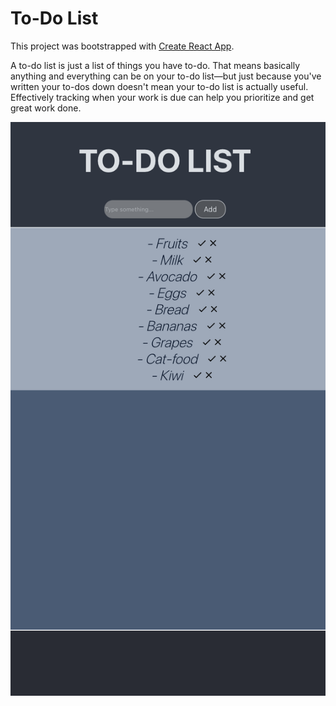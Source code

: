 # To-Do List

This project was bootstrapped with [Create React App](https://github.com/facebook/create-react-app).

A to-do list is just a list of things you have to-do. That means basically anything and everything can be on your to-do list—but just because you've written your to-dos down doesn't mean your to-do list is actually useful. Effectively tracking when your work is due can help you prioritize and get great work done.

![alt text](https://raw.githubusercontent.com/denisdanailov/to-do-list/main/public/assets/Screen-img.png)


